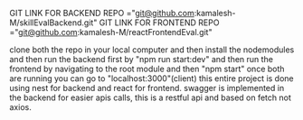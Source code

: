 GIT LINK FOR BACKEND REPO ="git@github.com:kamalesh-M/skillEvalBackend.git"
GIT LINK FOR FRONTEND REPO ="git@github.com:kamalesh-M/reactFrontendEval.git"

clone both the repo in your local computer and then install the nodemodules and then run the backend first by "npm run start:dev"
and then run the frontend by navigating to the root module and then "npm start"
once both are running you can go to "localhost:3000"(client) 
this entire project is done using nest for backend and react for frontend.
swagger is implemented in the backend for easier apis calls,
this is a restful api and based on fetch not axios.

